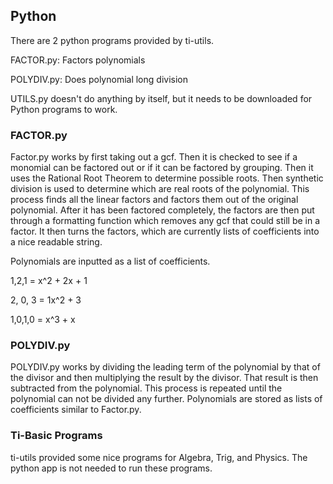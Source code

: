 <h2>
Python
</h2>

There are 2 python programs provided by ti-utils.

FACTOR.py: Factors polynomials

POLYDIV.py: Does polynomial long division

UTILS.py doesn't do anything by itself, but it needs to be downloaded for Python programs to work.


<h3>
FACTOR.py
</h3>

Factor.py works by first taking out a gcf. Then it is checked to see if a monomial
can be factored out or if it can be factored by grouping. Then it uses the Rational Root Theorem to determine
possible roots. Then synthetic division is used to determine which are real roots of the polynomial.
This process finds all the linear factors and factors them out of the original polynomial.
After it has been factored completely, the factors are then put through a formatting function which
removes any gcf that could still be in a factor. It then turns the factors, which are currently lists of
coefficients into a nice readable string.

Polynomials are inputted as a list of coefficients.

1,2,1 = x^2 + 2x + 1

2, 0, 3 = 1x^2 + 3

1,0,1,0 = x^3 + x

<h3>
POLYDIV.py
</h3>

POLYDIV.py works by dividing the leading term of the polynomial 
by that of the divisor and then multiplying the result by the divisor. That result
is then subtracted from the polynomial. This process is repeated until 
the polynomial can not be divided any 
further. Polynomials are stored as lists of coefficients similar to Factor.py.

<h3>
Ti-Basic Programs
</h3>

ti-utils provided some nice programs for Algebra, Trig, and Physics. 
The python app is not needed to run these programs.



